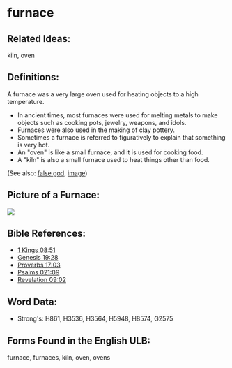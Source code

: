 # furnace

## Related Ideas:

kiln, oven

## Definitions:

A furnace was a very large oven used for heating objects to a high temperature.

* In ancient times, most furnaces were used for melting metals to make objects such as cooking pots, jewelry, weapons, and idols.
* Furnaces were also used in the making of clay pottery.
* Sometimes a furnace is referred to figuratively to explain that something is very hot.
* An "oven" is like a small furnace, and it is used for cooking food.
* A "kiln" is also a small furnace used to heat things other than food.

(See also: [false god](../kt/falsegod.md), [image](../other/image.md))

## Picture of a Furnace:

<a href="https://content.bibletranslationtools.org/WycliffeAssociates/en_tw/raw/branch/master/PNGs/f/Furnace.png"><img src="https://content.bibletranslationtools.org/WycliffeAssociates/en_tw/raw/branch/master/PNGs/f/Furnace.png" ></a>

## Bible References:

* [1 Kings 08:51](rc://en/tn/help/1ki/08/51)
* [Genesis 19:28](rc://en/tn/help/gen/19/28)
* [Proverbs 17:03](rc://en/tn/help/pro/17/03)
* [Psalms 021:09](rc://en/tn/help/psa/021/009)
* [Revelation 09:02](rc://en/tn/help/rev/09/02)

## Word Data:

* Strong's: H861, H3536, H3564, H5948, H8574, G2575

## Forms Found in the English ULB:

furnace, furnaces, kiln, oven, ovens

